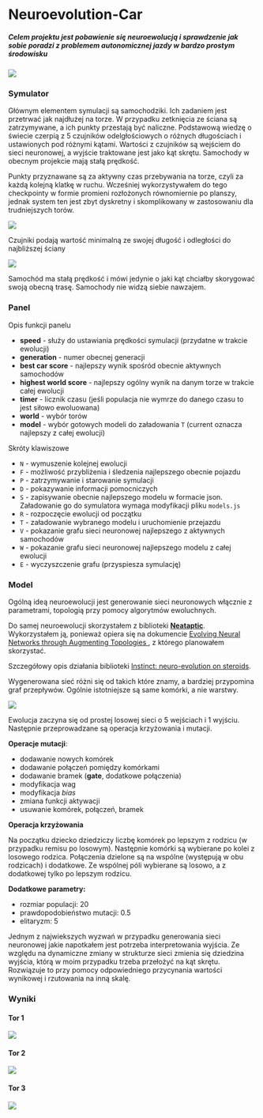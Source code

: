 # Neuroevolution-Car

##### Celem projektu jest pobawienie się neuroewolucją i sprawdzenie jak sobie poradzi z problemem autonomicznej jazdy w bardzo prostym środowisku

![](screenshots\screenshot1.PNG)



### Symulator

Głównym elementem symulacji są samochodziki. Ich zadaniem jest przetrwać jak najdłużej na torze. W przypadku zetknięcia ze ściana są zatrzymywane, a ich punkty przestają być naliczne. Podstawową wiedzę o świecie czerpią z 5 czujników odelgłościowych o różnych długościach i ustawionych pod różnymi kątami. Wartości z czujników są wejściem do sieci neuronowej, a wyjście traktowane jest jako kąt skrętu. Samochody w obecnym projekcie mają stałą prędkość. 

Punkty przyznawane są za aktywny czas przebywania na torze, czyli za każdą kolejną klatkę w ruchu. Wcześniej wykorzystywałem do tego checkpointy w formie promieni rozłożonych równomiernie po planszy, jednak system ten jest zbyt dyskretny i skomplikowany w zastosowaniu dla trudniejszych torów.

![](screenshots/screenshot2min.PNG)

Czujniki podają wartość minimalną ze swojej długość i odległości do najbliższej ściany

![](screenshots\screenshot3min.PNG)

Samochód ma stałą prędkość i mówi jedynie o jaki kąt chciałby skorygować swoją obecną trasę. Samochody nie widzą siebie nawzajem.

### Panel

Opis funkcji panelu

* **speed** - służy do ustawiania prędkości symulacji (przydatne w trakcie ewolucji)
* **generation** - numer obecnej generacji
* **best car score** - najlepszy wynik spośród obecnie aktywnych samochodów
* **highest world score** - najlepszy ogólny wynik na danym torze w trakcie całej ewolucji
* **timer** - licznik czasu (jeśli populacja nie wymrze do danego czasu to jest siłowo ewoluowana)
* **world** - wybór torów
* **model** - wybór gotowych modeli do załadowania `T` (current oznacza najlepszy z całej ewolucji)

Skróty klawiszowe

* `N` - wymuszenie kolejnej ewolucji
* `F` - możliwość przybliżenia i śledzenia najlepszego obecnie pojazdu
* `P` - zatrzymywanie i starowanie symulacji
* `D` - pokazywanie informacji pomocniczych
* `S` - zapisywanie obecnie najlepszego modelu w formacie json. Załadowanie go do symulatora wymaga modyfikacji pliku `models.js`
* `R` - rozpoczęcie ewolucji od początku
* `T` - załadowanie wybranego modelu i uruchomienie przejazdu
* `V` - pokazanie grafu sieci neuronowej najlepszego z aktywnych samochodów
* `W` - pokazanie grafu sieci neuronowej najlepszego modelu z całej ewolucji
* `E` - wyczyszczenie grafu (przyspiesza symulację)

### Model

Ogólną ideą neuroewolucji jest generowanie sieci neuronowych włącznie z parametrami, topologią przy pomocy algorytmów ewoluchnych. 

Do samej neuroewolucji skorzystałem z biblioteki **[Neataptic](https://wagenaartje.github.io/neataptic/)**. Wykorzystałem ją, ponieważ opiera się na dokumencie [Evolving Neural Networks through Augmenting Topologies ](http://nn.cs.utexas.edu/downloads/papers/stanley.ec02.pdf), z którego planowałem skorzystać.

Szczegółowy opis działania biblioteki [Instinct: neuro-evolution on steroids](https://towardsdatascience.com/neuro-evolution-on-steroids-82bd14ddc2f6).

Wygenerowana sieć różni się od takich które znamy, a bardziej przypomina graf przepływów. Ogólnie istotniejsze są same komórki, a nie warstwy.

![](screenshots\screenshot4.PNG)

Ewolucja zaczyna się od prostej losowej sieci o 5 wejściach i 1 wyjściu. Następnie przeprowadzane są operacja krzyżowania i mutacji.

**Operacje mutacji**:

* dodawanie nowych komórek
* dodawanie połączeń pomiędzy komórkami
* dodawanie bramek (**gate**, dodatkowe połączenia)
* modyfikacja wag
* modyfikacja *bias*
* zmiana funkcji aktywacji
* usuwanie komórek, połączeń, bramek

**Operacja krzyżowania**

Na początku dziecko dziedziczy liczbę komórek po lepszym z rodzicu (w przypadku remisu po losowym). Następnie komórki są wybierane po kolei z losowego rodzica. Połączenia dzielone są na wspólne (występują w obu rodzicach) i dodatkowe. Ze wspólnej póli wybierane są losowo, a z dodatkowej tylko po lepszym rodzicu.

**Dodatkowe parametry:**

* rozmiar populacji: 20
* prawdopodobieństwo mutacji: 0.5
* elitaryzm: 5

Jednym z najwiekszych wyzwań w przypadku generowania sieci neuronowej jakie napotkałem jest potrzeba interpretowania wyjścia. Ze względu na dynamiczne zmiany w strukturze sieci zmienia się dziedzina wyjścia, którą w moim przypadku trzeba przełożyć na kąt skrętu. Rozwiązuje to przy pomocy odpowiedniego przycynania wartości wynikowej i rzutowania na inną skalę.

### Wyniki

#### Tor 1

![](screenshots\world1.gif)

#### Tor 2

![](screenshots\world2.gif)

#### Tor 3

![](screenshots\world3.gif)